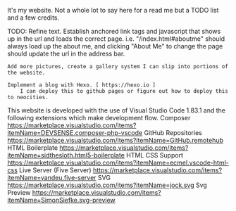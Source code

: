 It's my website. Not a whole lot to say here for a read me but a TODO list and a few credits.

TODO:
    Refine text.
    Establish anchored link tags and javascript that shows up in the url and loads the correct page.
        i.e. "/index.html#aboutme" should always load up the about me, and clicking "About Me" to change the page should update the url in the address bar.

    Add more pictures, create a gallery system I can slip into portions of the website.

    Implement a blog with Hexo. [ https://hexo.io ]
        I can deploy this to github pages or figure out how to deploy this to neocities.

This website is developed with the use of Visual Studio Code 1.83.1
and the following extensions which make development flow.
    Composer
        https://marketplace.visualstudio.com/items?itemName=DEVSENSE.composer-php-vscode
    GitHub Repositories
        https://marketplace.visualstudio.com/items?itemName=GitHub.remotehub
    HTML Boilerplate
        https://marketplace.visualstudio.com/items?itemName=sidthesloth.html5-boilerplate
    HTML CSS Support
        https://marketplace.visualstudio.com/items?itemName=ecmel.vscode-html-css
    Live Server (Five Server)
        https://marketplace.visualstudio.com/items?itemName=yandeu.five-server
    SVG
        https://marketplace.visualstudio.com/items?itemName=jock.svg
    Svg Preview
        https://marketplace.visualstudio.com/items?itemName=SimonSiefke.svg-preview